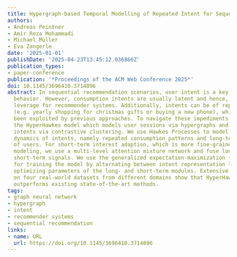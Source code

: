 ```yaml
---
title: Hypergraph-based Temporal Modelling of Repeated Intent for Sequential Recommendation
authors:
- Andreas Peintner
- Amir Reza Mohammadi
- Michael Müller
- Eva Zangerle
date: '2025-01-01'
publishDate: '2025-04-23T13:45:12.036866Z'
publication_types:
- paper-conference
publication: '*Proceedings of the ACM Web Conference 2025*'
doi: 10.1145/3696410.3714896
abstract: In sequential recommendation scenarios, user intent is a key driver of consumption
  behavior. However, consumption intents are usually latent and hence, difficult to
  leverage for recommender systems. Additionally, intents can be of repeated nature
  (e.g. yearly shopping for christmas gifts or buying a new phone), which has not
  been exploited by previous approaches. To navigate these impediments we propose
  the HyperHawkes model which models user sessions via hypergraphs and extracts user
  intents via contrastive clustering. We use Hawkes Processes to model the temporal
  dynamics of intents, namely repeated consumption patterns and long-term interests
  of users. For short-term interest adaption, which is more fine-grained than intent-level
  modeling, we use a multi-level attention mixture network and fuse long-term and
  short-term signals. We use the generalized expectation-maximization (EM) framework
  for training the model by alternating between intent representation learning and
  optimizing parameters of the long- and short-term modules. Extensive experiments
  on four real-world datasets from different domains show that HyperHawkes significantly
  outperforms existing state-of-the-art methods.
tags:
- graph neural network
- hypergraph
- intent
- recommender systems
- sequential recommendation
links:
- name: URL
  url: https://doi.org/10.1145/3696410.3714896
---
```

